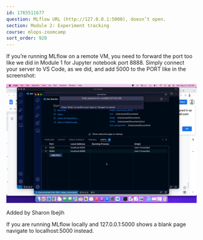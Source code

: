 ```yaml
---
id: 1765511677
question: MLflow URL (http://127.0.0.1:5000), doesn’t open.
section: Module 2: Experiment tracking
course: mlops-zoomcamp
sort_order: 920
---
```


If you’re running MLflow on a remote VM, you need to forward the port too like we did in Module 1 for Jupyter notebook port 8888. Simply connect your server to VS Code, as we did, and add 5000 to the PORT like in the screenshot:

![Image](images/mlops-zoomcamp/image_10aa6cd8.png)

Added by Sharon Ibejih

If you are running MLflow locally and 127.0.0.1:5000 shows a blank page navigate to localhost:5000 instead.

